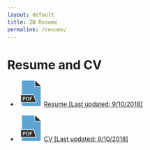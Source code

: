 ```yaml
---
layout: default
title: ZN Resume
permalink: /resume/
---
```

<div class="container">

<h1>Resume and CV</h1>
 <ul>
<li>
<a href="/assets/documents/resume_2018_online.pdf" target="_blank"><img src= "/assets/pictures/pdf_icon.PNG" width="60" height="60">Resume [Last updated: 9/10/2018]</a>
</li>
<br>
<li>
<a href="/assets/documents/cv_2018_online.pdf" target="_blank"><img src= "/assets/pictures/pdf_icon.PNG" width="60" height="60">CV [Last updated: 9/10/2018]</a>
</li>
</ul>

</div>
